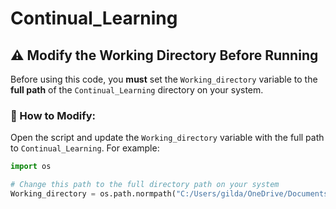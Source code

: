 # Continual_Learning

## ⚠️ Modify the Working Directory Before Running

Before using this code, you **must** set the `Working_directory` variable to the **full path** of the `Continual_Learning` directory on your system.

### 🔧 How to Modify:
Open the script and update the `Working_directory` variable with the full path to `Continual_Learning`. For example:

```python
import os

# Change this path to the full directory path on your system
Working_directory = os.path.normpath("C:/Users/gilda/OneDrive/Documents/_NYCU/MASTER_S_studies/Master's Thesis/LABORATORY/_Global_Pytorch/Continual_Learning")
